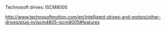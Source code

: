 
Technosoft drives: ISCM8005

http://www.technosoftmotion.com/en/intelligent-drives-and-motors/other-drives/plug-in/iscm4805-iscm8005#features
